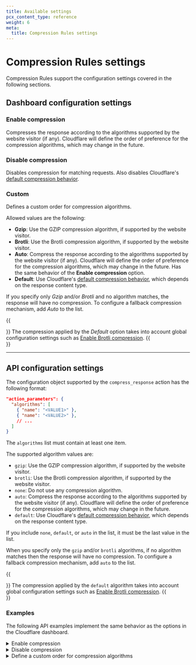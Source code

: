 ```yaml
---
title: Available settings
pcx_content_type: reference
weight: 6
meta:
  title: Compression Rules settings
---
```


# Compression Rules settings

Compression Rules support the configuration settings covered in the following sections.

## Dashboard configuration settings

### Enable compression

Compresses the response according to the algorithms supported by the website visitor (if any). Cloudflare will define the order of preference for the compression algorithms, which may change in the future.

### Disable compression

Disables compression for matching requests. Also disables Cloudflare's [default compression behavior](/speed/optimization/content/brotli/).

### Custom

Defines a custom order for compression algorithms.

Allowed values are the following:

- **Gzip**: Use the GZIP compression algorithm, if supported by the website visitor.
- **Brotli**: Use the Brotli compression algorithm, if supported by the website visitor.
- **Auto**: Compress the response according to the algorithms supported by the website visitor (if any). Cloudflare will define the order of preference for the compression algorithms, which may change in the future. Has the same behavior of the **Enable compression** option.
- **Default**: Use Cloudflare's [default compression behavior](/speed/optimization/content/brotli/), which depends on the response content type.

If you specify only _Gzip_ and/or _Brotli_ and no algorithm matches, the response will have no compression. To configure a fallback compression mechanism, add _Auto_ to the list.

{{<Aside type="note">}}
The compression applied by the _Default_ option takes into account global configuration settings such as [Enable Brotli compression](/speed/optimization/content/brotli/#enable-brotli-compression).
{{</Aside>}}

---

## API configuration settings

The configuration object supported by the `compress_response` action has the following format:

```json
"action_parameters": {
  "algorithms": [
    { "name": "<VALUE1>" },
    { "name": "<VALUE2>" },
    // ...
  ]
}
```

The `algorithms` list must contain at least one item.

The supported algorithm values are:

- `gzip`: Use the GZIP compression algorithm, if supported by the website visitor.
- `brotli`: Use the Brotli compression algorithm, if supported by the website visitor.
- `none`: Do not use any compression algorithm.
- `auto`: Compress the response according to the algorithms supported by the website visitor (if any). Cloudflare will define the order of preference for the compression algorithms, which may change in the future.
- `default`: Use Cloudflare's [default compression behavior](/speed/optimization/content/brotli/), which depends on the response content type.

If you include `none`, `default`, or `auto` in the list, it must be the last value in the list.

When you specify only the `gzip` and/or `brotli` algorithms, if no algorithm matches then the response will have no compression. To configure a fallback compression mechanism, add `auto` to the list.

{{<Aside type="note">}}
The compression applied by the `default` algorithm takes into account global configuration settings such as [Enable Brotli compression](/speed/optimization/content/brotli/#enable-brotli-compression).
{{</Aside>}}

### Examples

The following API examples implement the same behavior as the options in the Cloudflare dashboard.

<details>
<summary>Enable compression</summary>
<div>

To compress a response according to the algorithms supported by the visitor (if any), set the `algorithms` list to a single algorithm: `"auto"`.

```json
"action_parameters": {
  "algorithms": [
    { "name": "auto" }
  ]
}
```

The `auto` algorithm will always apply compression to the response as long as the website visitor supports compression. Cloudflare will define the order of preference for the compression algorithms, which may change in the future.

</div>
</details>

<details>
<summary>Disable compression</summary>
<div>

To disable compression for matching requests, set the `algorithms` list to a single algorithm: `"none"`.

```json
"action_parameters": {
  "algorithms": [
    { "name": "none" }
  ]
}
```

</div>
</details>

<details>
<summary>Define a custom order for compression algorithms</summary>
<div>

This example sets the preferred compression algorithm to Brotli, using GZIP as a fallback. If the visitor does not support any of these algorithms, try to compress the response according to the algorithms supported by the website visitor (if any).

```json
"action_parameters": {
  "algorithms": [
    { "name": "brotli" },
    { "name": "gzip" },
    { "name": "auto" }
  ]
}
```

</div>
</details>
